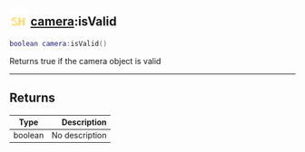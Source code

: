 ## <img src="../../.gitbook/assets/shared.png" width="32" height="32" /> [camera](../camera/README.md):isValid

```lua
boolean camera:isValid()
```

Returns true if the camera object is valid

-----------------
## Returns

| Type   | Description |
| ------ | ----------: |
| boolean | No description |
